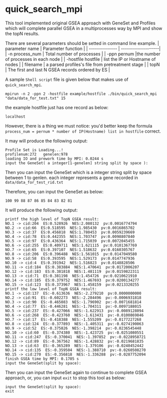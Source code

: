 <a name="quick_search_mpi.doc"></a>
# quick_search_mpi #

This tool implemented original GSEA approach with GeneSet and Profiles
which will complete parallel GSEA in a multiprocesses way by MPI and 
show the topN results.

There are several parameters should be setted in command line example.
| parameter name | Parameter function |
| -------------- | -------------------|
| -n process_num | Total number of processes |
| -ppn pernum |the number of processes in each node |
| -hostfile hostfile | list the IP or Hostname of nodes |
| filename | a parsed profiles's file from pretreatment stage |
| topN | The first and last N GSEA records ordered by ES |

A sample `Shell script` file is given below that makes use of `quick_search_mpi`.

```shell
mpirun -n 2 -ppn 2 -hostfile example/hostfile ./bin/quick_search_mpi "data/data_for_test.txt" 15
```

the example hostfile just has one record as below:
```shell
localhost
```

However, there is a thing we must notice:
you'd better keep the formula `process_num = pernum * number of IP(Hostname) list in hostfile` 
correct.

It may will produce the following output:
```shell
Profile Set is Loading...!
profilenum:272	 genelen:978
loading IO and prework time by MPI: 0.0244 s
input the GeneSet( a integer[1-genelen] string split by space ):
```

Then you can input the GeneSet which is a integer string split by space 
between 1 to genlen. each integer represents a gene recorded in 
`data/data_for_test_rid.txt`

Therefore, you can input the GeneSet as below:
```shell
100 99 88 87 86 85 84 83 82 81
```

It will produce the following output:
```shell
printf the high level of TopN GSEA result:
NO.1 -> cid:204  ES:0.528926  NES:2.080132  pv:0.0016774794
NO.2 -> cid:66  ES:0.518595  NES:1.985430  pv:0.0016865702
NO.3 -> cid:37  ES:0.456818  NES:1.780453  pv:0.0059239669
NO.4 -> cid:78  ES:0.442355  NES:1.703747  pv:0.0098807840
NO.5 -> cid:97  ES:0.436364  NES:1.715039  pv:0.0072045455
NO.6 -> cid:255  ES:0.409711  NES:1.621115  pv:0.0101367769
NO.7 -> cid:65  ES:0.397107  NES:1.518632  pv:0.0160305767
NO.8 -> cid:206  ES:0.396488  NES:1.561015  pv:0.0147049580
NO.9 -> cid:58  ES:0.393595  NES:1.529173  pv:0.0147747936
NO.10 -> cid:4  ES:0.391942  NES:1.516823  pv:0.0148828506
NO.11 -> cid:184  ES:0.383884  NES:1.470641  pv:0.0172006207
NO.12 -> cid:183  ES:0.381818  NES:1.481119  pv:0.0159822311
NO.13 -> cid:71  ES:0.381198  NES:1.454726  pv:0.0210621910
NO.14 -> cid:185  ES:0.379752  NES:1.467693  pv:0.0200134277
NO.15 -> cid:123  ES:0.373967  NES:1.458159  pv:0.0213320255
printf the low level of TopN GSEA result:
NO.1 -> cid:137  ES:-0.613636  NES:-2.279210  pv:0.0000000000
NO.2 -> cid:91  ES:-0.602273  NES:-2.284496  pv:-0.0006931818
NO.3 -> cid:90  ES:-0.465083  NES:-1.796902  pv:-0.0071681814
NO.4 -> cid:77  ES:-0.446281  NES:-1.704311  pv:-0.0097188015
NO.5 -> cid:237  ES:-0.427066  NES:-1.622913  pv:-0.0089128094
NO.6 -> cid:268  ES:-0.423760  NES:-1.613431  pv:-0.0100869846
NO.7 -> cid:17  ES:-0.418388  NES:-1.555209  pv:-0.0177227268
NO.8 -> cid:124  ES:-0.377893  NES:-1.405311  pv:-0.0274190063
NO.9 -> cid:52  ES:-0.375826  NES:-1.398214  pv:-0.0236545448
NO.10 -> cid:60  ES:-0.374380  NES:-1.423725  pv:-0.0251080551
NO.11 -> cid:247  ES:-0.370041  NES:-1.397852  pv:-0.0228958721
NO.12 -> cid:89  ES:-0.367562  NES:-1.428832  pv:-0.0219681835
NO.13 -> cid:63  ES:-0.365289  NES:-1.379106  pv:-0.0240452442
NO.14 -> cid:135  ES:-0.359504  NES:-1.388710  pv:-0.0260508270
NO.15 -> cid:270  ES:-0.356818  NES:-1.336288  pv:-0.0287752094
finish GSEA time by MPI: 0.1705 s
input the GeneSet(split by space):
```

Then you can input the GeneSet again to continue to complete GSEA approach,
or, you can input `exit` to stop this tool as below:
```shell
input the GeneSet(split by space):
exit
```